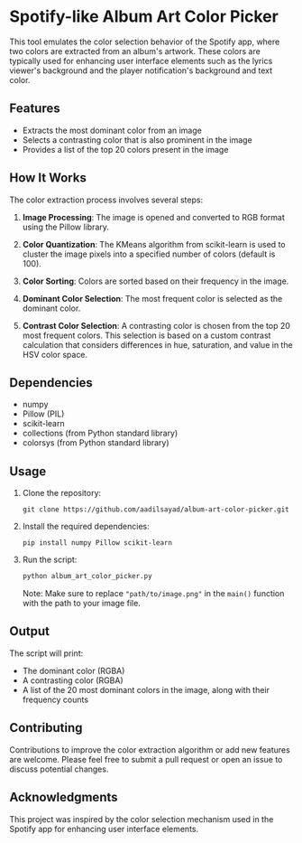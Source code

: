 # Spotify-like Album Art Color Picker

This tool emulates the color selection behavior of the Spotify app, where two colors are extracted from an album's artwork. These colors are typically used for enhancing user interface elements such as the lyrics viewer's background and the player notification's background and text color.

## Features

- Extracts the most dominant color from an image
- Selects a contrasting color that is also prominent in the image
- Provides a list of the top 20 colors present in the image

## How It Works

The color extraction process involves several steps:

1. **Image Processing**: The image is opened and converted to RGB format using the Pillow library.

2. **Color Quantization**: The KMeans algorithm from scikit-learn is used to cluster the image pixels into a specified number of colors (default is 100).

3. **Color Sorting**: Colors are sorted based on their frequency in the image.

4. **Dominant Color Selection**: The most frequent color is selected as the dominant color.

5. **Contrast Color Selection**: A contrasting color is chosen from the top 20 most frequent colors. This selection is based on a custom contrast calculation that considers differences in hue, saturation, and value in the HSV color space.

## Dependencies

- numpy
- Pillow (PIL)
- scikit-learn
- collections (from Python standard library)
- colorsys (from Python standard library)

## Usage

1. Clone the repository:
   ```
   git clone https://github.com/aadilsayad/album-art-color-picker.git
   ```

2. Install the required dependencies:
   ```
   pip install numpy Pillow scikit-learn
   ```

3. Run the script:
   ```python
   python album_art_color_picker.py
   ```

   Note: Make sure to replace `"path/to/image.png"` in the `main()` function with the path to your image file.

## Output

The script will print:
- The dominant color (RGBA)
- A contrasting color (RGBA)
- A list of the 20 most dominant colors in the image, along with their frequency counts

## Contributing

Contributions to improve the color extraction algorithm or add new features are welcome. Please feel free to submit a pull request or open an issue to discuss potential changes.

## Acknowledgments

This project was inspired by the color selection mechanism used in the Spotify app for enhancing user interface elements.
